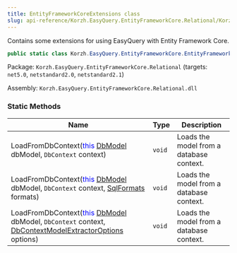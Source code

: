 ```yaml
---
title: EntityFrameworkCoreExtensions class
slug: api-reference/Korzh.EasyQuery.EntityFrameworkCore.Relational/Korzh.EasyQuery.EntityFrameworkCore namespace/entityframeworkcoreextensions-class
---
```



Contains some extensions for using EasyQuery with Entity Framework Core.
```csharp
public static class Korzh.EasyQuery.EntityFrameworkCore.EntityFrameworkCoreExtensions

```
Package: `Korzh.EasyQuery.EntityFrameworkCore.Relational` (targets: `net5.0`, `netstandard2.0`, `netstandard2.1`)

Assembly: `Korzh.EasyQuery.EntityFrameworkCore.Relational.dll`

### Static Methods

| Name | Type | Description | 
| --- | --- | --- | 
| LoadFromDbContext(<span style='color: blue'>this</span> [DbModel](/api-reference/korzh-easyquery-db/korzh-easyquery-db-namespace/dbmodel-class) dbModel, `DbContext` context) | `void` | Loads the model from a database context. | 
| LoadFromDbContext(<span style='color: blue'>this</span> [DbModel](/api-reference/korzh-easyquery-db/korzh-easyquery-db-namespace/dbmodel-class) dbModel, `DbContext` context, [SqlFormats](/api-reference/korzh-easyquery-db/korzh-easyquery-db-namespace/sqlformats-class) formats) | `void` | Loads the model from a database context. | 
| LoadFromDbContext(<span style='color: blue'>this</span> [DbModel](/api-reference/korzh-easyquery-db/korzh-easyquery-db-namespace/dbmodel-class) dbModel, `DbContext` context, [DbContextModelExtractorOptions](/api-reference/korzh-easyquery-entityframeworkcore-relational/korzh-easyquery-entityframeworkcore-namespace/dbcontextmodelextractoroptions-class) options) | `void` | Loads the model from a database context. |